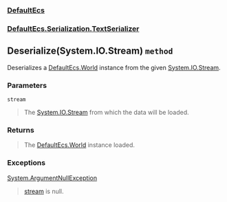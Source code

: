 ### [DefaultEcs](./DefaultEcs.md 'DefaultEcs')
### [DefaultEcs.Serialization.TextSerializer](./DefaultEcs-Serialization-TextSerializer.md 'DefaultEcs.Serialization.TextSerializer')
## Deserialize(System.IO.Stream) `method`
Deserializes a [DefaultEcs.World](./DefaultEcs-World.md 'DefaultEcs.World') instance from the given [System.IO.Stream](https://docs.microsoft.com/en-us/dotnet/api/System.IO.Stream 'System.IO.Stream').
### Parameters

<a name='DefaultEcs-Serialization-TextSerializer-Deserialize(System-IO-Stream)-stream'></a>
`stream`
>The [System.IO.Stream](https://docs.microsoft.com/en-us/dotnet/api/System.IO.Stream 'System.IO.Stream') from which the data will be loaded.
### Returns
>The [DefaultEcs.World](./DefaultEcs-World.md 'DefaultEcs.World') instance loaded.
### Exceptions

[System.ArgumentNullException](https://docs.microsoft.com/en-us/dotnet/api/System.ArgumentNullException 'System.ArgumentNullException')
>[stream](#DefaultEcs-Serialization-TextSerializer-Deserialize(System-IO-Stream)-stream 'DefaultEcs.Serialization.TextSerializer.Deserialize(System.IO.Stream).stream') is null.
